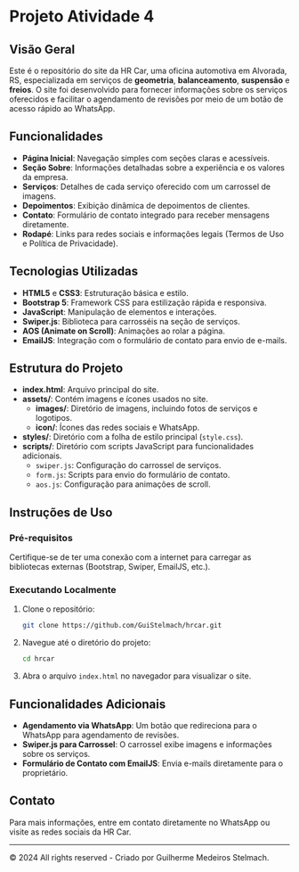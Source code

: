 # Projeto Atividade 4

## Visão Geral
Este é o repositório do site da HR Car, uma oficina automotiva em Alvorada, RS, especializada em serviços de **geometria**, **balanceamento**, **suspensão** e **freios**. O site foi desenvolvido para fornecer informações sobre os serviços oferecidos e facilitar o agendamento de revisões por meio de um botão de acesso rápido ao WhatsApp.

## Funcionalidades
- **Página Inicial**: Navegação simples com seções claras e acessíveis.
- **Seção Sobre**: Informações detalhadas sobre a experiência e os valores da empresa.
- **Serviços**: Detalhes de cada serviço oferecido com um carrossel de imagens.
- **Depoimentos**: Exibição dinâmica de depoimentos de clientes.
- **Contato**: Formulário de contato integrado para receber mensagens diretamente.
- **Rodapé**: Links para redes sociais e informações legais (Termos de Uso e Política de Privacidade).

## Tecnologias Utilizadas
- **HTML5** e **CSS3**: Estruturação básica e estilo.
- **Bootstrap 5**: Framework CSS para estilização rápida e responsiva.
- **JavaScript**: Manipulação de elementos e interações.
- **Swiper.js**: Biblioteca para carrosséis na seção de serviços.
- **AOS (Animate on Scroll)**: Animações ao rolar a página.
- **EmailJS**: Integração com o formulário de contato para envio de e-mails.

## Estrutura do Projeto
- **index.html**: Arquivo principal do site.
- **assets/**: Contém imagens e ícones usados no site.
  - **images/**: Diretório de imagens, incluindo fotos de serviços e logotipos.
  - **icon/**: Ícones das redes sociais e WhatsApp.
- **styles/**: Diretório com a folha de estilo principal (`style.css`).
- **scripts/**: Diretório com scripts JavaScript para funcionalidades adicionais.
  - `swiper.js`: Configuração do carrossel de serviços.
  - `form.js`: Scripts para envio do formulário de contato.
  - `aos.js`: Configuração para animações de scroll.

## Instruções de Uso
### Pré-requisitos
Certifique-se de ter uma conexão com a internet para carregar as bibliotecas externas (Bootstrap, Swiper, EmailJS, etc.).

### Executando Localmente
1. Clone o repositório:
    ```bash
    git clone https://github.com/GuiStelmach/hrcar.git
    ```
2. Navegue até o diretório do projeto:
    ```bash
    cd hrcar
    ```
3. Abra o arquivo `index.html` no navegador para visualizar o site.

## Funcionalidades Adicionais
- **Agendamento via WhatsApp**: Um botão que redireciona para o WhatsApp para agendamento de revisões.
- **Swiper.js para Carrossel**: O carrossel exibe imagens e informações sobre os serviços.
- **Formulário de Contato com EmailJS**: Envia e-mails diretamente para o proprietário.

## Contato
Para mais informações, entre em contato diretamente no WhatsApp ou visite as redes sociais da HR Car.

---

&copy; 2024 All rights reserved - Criado por Guilherme Medeiros Stelmach.
